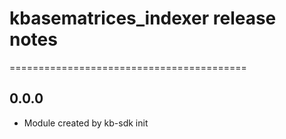 # kbasematrices_indexer release notes
=========================================

0.0.0
-----
* Module created by kb-sdk init
